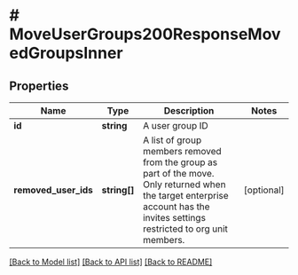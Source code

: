 # # MoveUserGroups200ResponseMovedGroupsInner

## Properties

Name | Type | Description | Notes
------------ | ------------- | ------------- | -------------
**id** | **string** | A user group ID |
**removed_user_ids** | **string[]** | A list of group members removed from the group as part of the move. Only returned when the target enterprise account has the invites settings restricted to org unit members. | [optional]

[[Back to Model list]](../../README.md#models) [[Back to API list]](../../README.md#endpoints) [[Back to README]](../../README.md)
